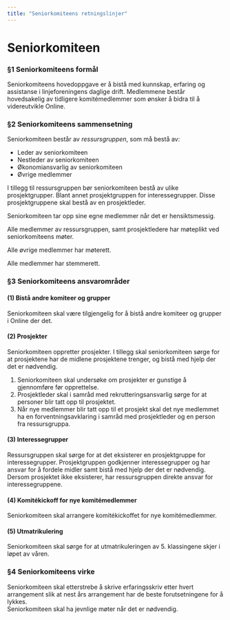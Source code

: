 ```yaml
---
title: "Seniorkomiteens retningslinjer"
---
```


Seniorkomiteen
===========

### §1 Seniorkomiteens formål

Seniorkomiteens hovedoppgave er å bistå med kunnskap, erfaring og assistanse i linjeforeningens daglige drift. 
Medlemmene består hovedsakelig av tidligere komitémedlemmer som ønsker å bidra til å videreutvikle Online. 

### §2 Seniorkomiteens sammensetning  

Seniorkomiteen består av *ressursgruppen*, som må bestå av:  

- Leder av seniorkomiteen  
- Nestleder av seniorkomiteen  
- Økonomiansvarlig av seniorkomiteen  
- Øvrige medlemmer  

I tillegg til ressursgruppen bør seniorkomiteen bestå av ulike prosjektgrupper. Blant annet prosjektgruppen for interessegrupper. Disse prosjektgruppene skal bestå av en prosjektleder.  
 
Seniorkomiteen tar opp sine egne medlemmer når det er hensiktsmessig.  

Alle medlemmer av ressursgruppen, samt prosjektledere har møteplikt ved seniorkomiteens møter.  

Alle øvrige medlemmer har møterett.  

Alle medlemmer har stemmerett.  



### §3 Seniorkomiteens ansvarområder

#### (1) Bistå andre komiteer og grupper  

Seniorkomiteen skal være tilgjengelig for å bistå andre komiteer og grupper i Online der det.  

#### (2) Prosjekter  

Seniorkomiteen oppretter prosjekter. I tillegg skal seniorkomiteen sørge for at prosjektene har de midlene prosjektene trenger, og bistå med hjelp der det er nødvendig.  

1. Seniorkomiteen skal undersøke om prosjekter er gunstige å gjennomføre før opprettelse.  
2. Prosjektleder skal i samråd med rekrutteringsansvarlig sørge for at personer blir tatt opp til prosjektet.  
3. Når nye medlemmer blir tatt opp til et prosjekt skal det nye medlemmet ha en forventningsavklaring i samråd med prosjektleder og en person fra ressursgruppa.  

#### (3) Interessegrupper  

Ressursgruppen skal sørge for at det eksisterer en prosjektgruppe for interessegrupper. Prosjektgruppen godkjenner interessegrupper og har ansvar for å fordele midler samt bistå med hjelp der det er nødvendig. Dersom prosjektet ikke eksisterer, har ressursgruppen direkte ansvar for interessegruppene.  

#### (4) Komitékickoff for nye komitémedlemmer  

Seniorkomiteen skal arrangere komitékickoffet for nye komitémedlemmer.  

#### (5) Utmatrikulering 

Seniorkomiteen skal sørge for at utmatrikuleringen av 5. klassingene skjer i løpet av våren.  

### §4 Seniorkomiteens virke  

Seniorkomiteen skal etterstrebe å skrive erfaringsskriv etter hvert arrangement slik at nest års arrangement har de beste forutsetningene for å lykkes.  
Seniorkomiteen skal ha jevnlige møter når det er nødvendig.
